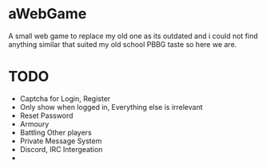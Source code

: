 # aWebGame
A small web game to replace my old one as its outdated and i could not find anything similar that suited my old school PBBG taste so here we are.

# TODO

  - Captcha for Login, Register
  - Only show when logged in, Everything else is irrelevant
  - Reset Password
  - Armoury
  - Battling Other players
  - Private Message System
  - Discord, IRC Intergeation
  - 

